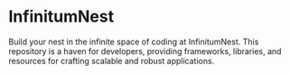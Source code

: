 # InfinitumNest
Build your nest in the infinite space of coding at InfinitumNest. This repository is a haven for developers, providing frameworks, libraries, and resources for crafting scalable and robust applications.
